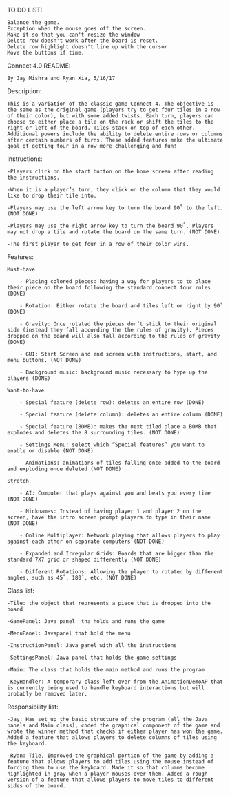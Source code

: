 TO DO LIST:

	Balance the game.
	Exception when the mouse goes off the screen.
	Make it so that you can't resize the window
	Delete row doesn't work after the board is reset.
	Delete row highlight doesn't line up with the cursor.
	Move the buttons if time.
	
	


Connect 4.0 README:

	By Jay Mishra and Ryan Xia, 5/16/17



Description:



	This is a variation of the classic game Connect 4. The objective is the same as the original game (players try to get four tiles in a row of their color), but with some added twists. Each turn, players can choose to either place a tile on the rack or shift the tiles to the right or left of the board. Tiles stack on top of each other. Additional powers include the ability to delete entire rows or columns after certain numbers of turns. These added features make the ultimate goal of getting four in a row more challenging and fun!



Instructions:



	-Players click on the start button on the home screen after reading the instructions.

	-When it is a player’s turn, they click on the column that they would like to drop their tile into.

	-Players may use the left arrow key to turn the board 90˚ to the left. (NOT DONE)

	-Players may use the right arrow key to turn the board 90˚. Players may not drop a tile and rotate the board on the same turn. (NOT DONE)

	-The first player to get four in a row of their color wins.



Features:



	Must-have

		- Placing colored pieces: having a way for players to to place their piece on the board following the standard connect four rules (DONE)

		- Rotation: Either rotate the board and tiles left or right by 90˚ (DONE)

		- Gravity: Once rotated the pieces don’t stick to their original side (instead they fall according the the rules of gravity). Pieces dropped on the board will also fall according to the rules of gravity (DONE)

		- GUI: Start Screen and end screen with instructions, start, and menu buttons. (NOT DONE)

		- Background music: background music necessary to hype up the players (DONE)

	Want-to-have

		- Special feature (delete row): deletes an entire row (DONE)

		- Special feature (delete column): deletes an entire column (DONE)

		- Special feature (BOMB): makes the next tiled place a BOMB that explodes and deletes the 8 surrounding tiles. (NOT DONE)

		- Settings Menu: select which “Special features” you want to enable or disable (NOT DONE)

		- Animations: animations of tiles falling once added to the board and exploding once deleted (NOT DONE)

	Stretch

		- AI: Computer that plays against you and beats you every time (NOT DONE)

		- Nicknames: Instead of having player 1 and player 2 on the screen, have the intro screen prompt players to type in their name (NOT DONE)

		- Online Multiplayer: Network playing that allows players to play against each other on separate computers (NOT DONE)

		- Expanded and Irregular Grids: Boards that are bigger than the standard 7X7 grid or shaped differently (NOT DONE)

		- Different Rotations: Allowing the player to rotated by different angles, such as 45˚, 180˚, etc. (NOT DONE)



Class list:



	-Tile: the object that represents a piece that is dropped into the board

	-GamePanel: Java panel  tha holds and runs the game

	-MenuPanel: Javapanel that hold the menu

	-InstructionPanel: Java panel with all the instructions
	
	-SettingsPanel: Java panel that holds the game settings
	
	-Main: The class that holds the main method and runs the program
	
	-KeyHandler: A temporary class left over from the AnimationDemoAP that is currently being used to handle keyboard interactions but will probably be removed later.

	

Responsibility list:



	-Jay: Has set up the basic structure of the program (all the Java panels and Main class), coded the graphical component of the game and wrote the winner method that checks if either player has won the game. Added a feature that allows players to delete columns of tiles using the keyboard.

	-Ryan: Tile, Improved the graphical portion of the game by adding a feature that allows players to add tiles using the mouse instead of forcing them to use the keyboard. Made it so that columns become highlighted in gray when a player mouses over them. Added a rough version of a feature that allows players to move tiles to different sides of the board.

